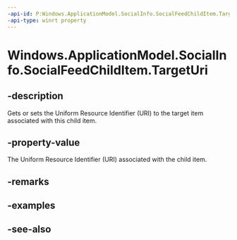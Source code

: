 ----api-id: P:Windows.ApplicationModel.SocialInfo.SocialFeedChildItem.TargetUri
-api-type: winrt property
---<!-- Property syntaxpublic Windows.Foundation.Uri TargetUri { get;  set; }--># Windows.ApplicationModel.SocialInfo.SocialFeedChildItem.TargetUri## -descriptionGets or sets the Uniform Resource Identifier (URI) to the target item associated with this child item.## -property-valueThe Uniform Resource Identifier (URI) associated with the child item.## -remarks## -examples## -see-also